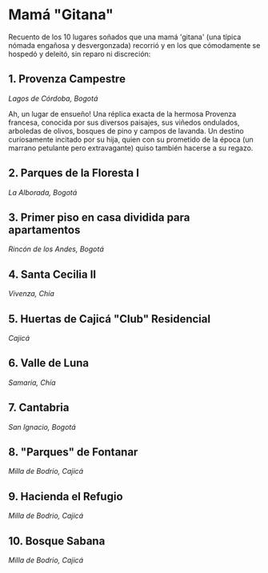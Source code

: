 # Mamá "Gitana"

Recuento de los 10 lugares soñados que una mamá 'gitana' (una típica nómada engañosa y desvergonzada) recorrió y en los que cómodamente se hospedó y deleitó, sin reparo ni discreción:

## 1. Provenza Campestre
_Lagos de Córdoba, Bogotá_

Ah, un lugar de ensueño! Una réplica exacta de la hermosa Provenza francesa, conocida por sus diversos paisajes, sus viñedos ondulados, arboledas de olivos, bosques de pino y campos de lavanda. Un destino curiosamente incitado por su hija, quien con su prometido de la época (un marrano petulante pero extravagante) quiso también hacerse a su regazo.

## 2. Parques de la Floresta I
_La Alborada, Bogotá_

## 3. Primer piso en casa dividida para apartamentos
_Rincón de los Andes, Bogotá_   

## 4. Santa Cecilia II
_Vivenza, Chía_

## 5. Huertas de Cajicá "Club" Residencial
_Cajicá_

## 6. Valle de Luna
_Samaria, Chía_

## 7. Cantabria
_San Ignacio, Bogotá_

## 8. "Parques" de Fontanar
_Milla de Bodrio, Cajicá_

## 9. Hacienda el Refugio
_Milla de Bodrio, Cajicá_

## 10. Bosque Sabana
_Milla de Bodrio, Cajicá_











